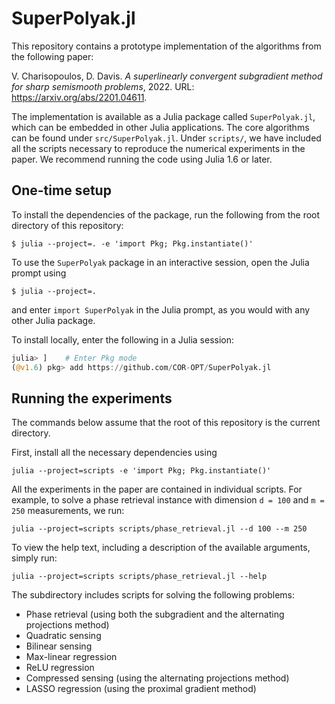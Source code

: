 # SuperPolyak.jl

This repository contains a prototype implementation of the algorithms from the following paper:

V. Charisopoulos, D. Davis. *A superlinearly convergent subgradient method for sharp semismooth problems*, 2022. URL: https://arxiv.org/abs/2201.04611.

The implementation is available as a Julia package called `SuperPolyak.jl`, which can be embedded
in other Julia applications. The core algorithms can be found under `src/SuperPolyak.jl`.
Under `scripts/`, we have included all the scripts necessary to reproduce the numerical experiments in the
paper. We recommend running the code using Julia 1.6 or later.

## One-time setup

To install the dependencies of the package, run the following from the root directory
of this repository:

```shell
$ julia --project=. -e 'import Pkg; Pkg.instantiate()'
```

To use the `SuperPolyak` package in an interactive session, open the Julia prompt using

```shell
$ julia --project=.
```

and enter `import SuperPolyak` in the Julia prompt, as you would with any other Julia package.

To install locally, enter the following in a Julia session:

```julia
julia> ]    # Enter Pkg mode
(@v1.6) pkg> add https://github.com/COR-OPT/SuperPolyak.jl
```

## Running the experiments

The commands below assume that the root of this repository is the current directory.

First, install all the necessary dependencies using

```shell
julia --project=scripts -e 'import Pkg; Pkg.instantiate()'
```

All the experiments in the paper are contained in individual scripts.
For example, to solve a phase retrieval instance with dimension `d = 100` and `m = 250`
measurements, we run:

```shell
julia --project=scripts scripts/phase_retrieval.jl --d 100 --m 250
```

To view the help text, including a description of the available arguments, simply run:

```shell
julia --project=scripts scripts/phase_retrieval.jl --help
```

The subdirectory includes scripts for solving the following problems:

* Phase retrieval (using both the subgradient and the alternating projections method)
* Quadratic sensing
* Bilinear sensing
* Max-linear regression
* ReLU regression
* Compressed sensing (using the alternating projections method)
* LASSO regression (using the proximal gradient method)
